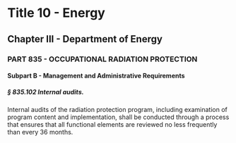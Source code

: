 
# Title 10 - Energy
## Chapter III - Department of Energy
### PART 835 - OCCUPATIONAL RADIATION PROTECTION
#### Subpart B - Management and Administrative Requirements
##### § 835.102 Internal audits.

Internal audits of the radiation protection program, including examination of program content and implementation, shall be conducted through a process that ensures that all functional elements are reviewed no less frequently than every 36 months.
